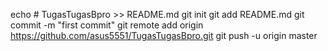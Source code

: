 echo # TugasTugasBpro >> README.md
git init
git add README.md
git commit -m "first commit"
git remote add origin https://github.com/asus5551/TugasTugasBpro.git
git push -u origin master
